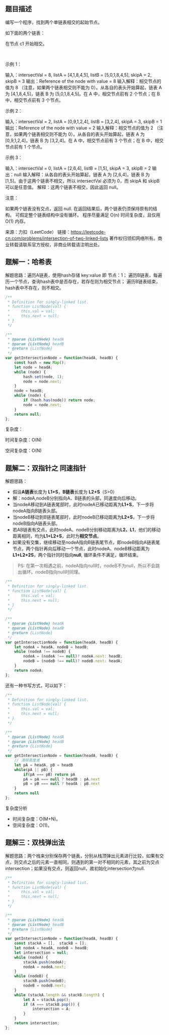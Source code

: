 ## 题目描述

编写一个程序，找到两个单链表相交的起始节点。

如下面的两个链表：



在节点 c1 开始相交。

 

示例 1：



输入：intersectVal = 8, listA = [4,1,8,4,5], listB = [5,0,1,8,4,5], skipA = 2, skipB = 3
输出：Reference of the node with value = 8
输入解释：相交节点的值为 8 （注意，如果两个链表相交则不能为 0）。从各自的表头开始算起，链表 A 为 [4,1,8,4,5]，链表 B 为 [5,0,1,8,4,5]。在 A 中，相交节点前有 2 个节点；在 B 中，相交节点前有 3 个节点。
 

示例 2：



输入：intersectVal = 2, listA = [0,9,1,2,4], listB = [3,2,4], skipA = 3, skipB = 1
输出：Reference of the node with value = 2
输入解释：相交节点的值为 2 （注意，如果两个链表相交则不能为 0）。从各自的表头开始算起，链表 A 为 [0,9,1,2,4]，链表 B 为 [3,2,4]。在 A 中，相交节点前有 3 个节点；在 B 中，相交节点前有 1 个节点。
 

示例 3：



输入：intersectVal = 0, listA = [2,6,4], listB = [1,5], skipA = 3, skipB = 2
输出：null
输入解释：从各自的表头开始算起，链表 A 为 [2,6,4]，链表 B 为 [1,5]。由于这两个链表不相交，所以 intersectVal 必须为 0，而 skipA 和 skipB 可以是任意值。
解释：这两个链表不相交，因此返回 null。
 

注意：

如果两个链表没有交点，返回 null.
在返回结果后，两个链表仍须保持原有的结构。
可假定整个链表结构中没有循环。
程序尽量满足 O(n) 时间复杂度，且仅用 O(1) 内存。

来源：力扣（LeetCode）
链接：https://leetcode-cn.com/problems/intersection-of-two-linked-lists
著作权归领扣网络所有。商业转载请联系官方授权，非商业转载请注明出处。

## 题解一：哈希表

解题思路：遍历A链表，使用hash存储 key:value 即 节点：1；
遍历B链表，每遍历一个节点，查询hash表中是否存在，若存在则为相交节点；
遍历B链表结束，hash表中不存在，则不相交。

```js
/**
 * Definition for singly-linked list.
 * function ListNode(val) {
 *     this.val = val;
 *     this.next = null;
 * }
 */

/**
 * @param {ListNode} headA
 * @param {ListNode} headB
 * @return {ListNode}
 */
var getIntersectionNode = function(headA, headB) {
    const hash = new Map();
    let node = headA;
    while (node) {
        hash.set(node, 1);
        node = node.next;
    }
    node = headB;
    while (node) {
        if (hash.has(node)) return node;
        node = node.next;
    }
    return null;
};
```

复杂度：

时间复杂度：O(N)

空间复杂度：O(N)

## 题解二：双指针之 同速指针

解题思路：

- 假设**A链表**长度为 **L1+S**，**B链表**长度为 **L2+S**（S>0）
- 解：nodeA,nodeB分别指向A、B链表的头部，同速度向后移动。
- 当nodeA移动到A链表尾部时，此时nodeA已移动距离为**L1+S**，下一步将nodeA指向B链表头部。
- 当nodeB移动到B链表尾部时，此时nodeB已移动距离为**L2+S**，下一步将nodeB指向A链表头部。
- 若AB链表有交点，此时nodeA、nodeB分别移动距离为**L2、L1**，他们的移动距离相同，均为**L1+L2+S**，此时为**相交节点**。
- 如果没有交集，继续移动至nodeA指向B链表尾节点，即nodeB指向A链表尾节点，两个指针再向后移动一个节点，此时nodeA、nodeB移动距离为**L1+L2+2S**，两个指针同时指向**null**, 循环条件不满足，循环结束。

> PS: 在第一次相遇之前，nodeA指向null时，nodeB不为null，所以不会跳出循环。nodeB指向null时同理。

```js
/**
 * Definition for singly-linked list.
 * function ListNode(val) {
 *     this.val = val;
 *     this.next = null;
 * }
 */

/**
 * @param {ListNode} headA
 * @param {ListNode} headB
 * @return {ListNode}
 */
var getIntersectionNode = function(headA, headB) {
    let nodeA = headA, nodeB = headB;
    while (nodeA !== nodeB) {
        nodeA = (nodeA !== null)? nodeA.next: headB;
        nodeB = (nodeB !== null)? nodeB.next: headA;
    }
    return nodeA;
};
```

还有一种书写方式，可以如下：

```js
/**
 * Definition for singly-linked list.
 * function ListNode(val) {
 *     this.val = val;
 *     this.next = null;
 * }
 */

/**
 * @param {ListNode} headA
 * @param {ListNode} headB
 * @return {ListNode}
 */
var getIntersectionNode = function(headA, headB) {
    // 清除高度差
    let pA = headA, pB = headB
    while(pA || pB) {
        if(pA === pB) return pA
        pA = pA === null ? headB : pA.next
        pB = pB === null ? headA : pB.next
    }
    return null
};
```

复杂度分析

- 时间复杂度：O(M+N)。
- 空间复杂度：O(1)。

## 题解三：双栈弹出法

解题思路：两个栈来分别保存两个链表，分别从栈顶弹出元素进行比较，如果有交点，则交点之后的元素一直相同，则遇到的第一对不相同的元素，其之前为交点intersection；如果没有交点，则返回null，故初始化intersection为null.

```js
/**
 * Definition for singly-linked list.
 * function ListNode(val) {
 *     this.val = val;
 *     this.next = null;
 * }
 */

/**
 * @param {ListNode} headA
 * @param {ListNode} headB
 * @return {ListNode}
 */
var getIntersectionNode = function(headA, headB) {
    const stackA = [],  stackB = [];
    let nodeA = headA, nodeB = headB;
    let intersection = null;
    while (nodeA) {
        stackA.push(nodeA);
        nodeA = nodeA.next;
    }
    while (nodeB) {
        stackB.push(nodeB);
        nodeB = nodeB.next;
    }
    while (stackA.length && stackB.length) {
        let A = stackA.pop();
        if (A === stackB.pop()) {
            intersection = A;
        }
    }
    return intersection;
};
```

